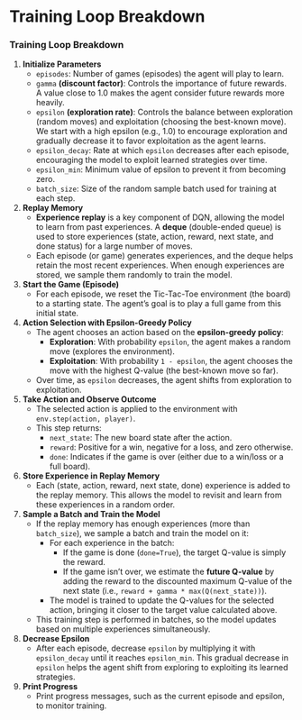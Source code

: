 # Training Loop Breakdown

### Training Loop Breakdown

1.  **Initialize Parameters**
    - `episodes`: Number of games (episodes) the agent will play to learn.
    - `gamma` **(discount factor)**: Controls the importance of future rewards. A value close to 1.0 makes the agent consider future rewards more heavily.
    - `epsilon` **(exploration rate)**: Controls the balance between exploration (random moves) and exploitation (choosing the best-known move). We start with a high epsilon (e.g., 1.0) to encourage exploration and gradually decrease it to favor exploitation as the agent learns.
    - `epsilon_decay`: Rate at which `epsilon` decreases after each episode, encouraging the model to exploit learned strategies over time.
    - `epsilon_min`: Minimum value of epsilon to prevent it from becoming zero.
    - `batch_size`: Size of the random sample batch used for training at each step.
2.  **Replay Memory**
    - **Experience replay** is a key component of DQN, allowing the model to learn from past experiences. A **deque** (double-ended queue) is used to store experiences (state, action, reward, next state, and done status) for a large number of moves.
    - Each episode (or game) generates experiences, and the deque helps retain the most recent experiences. When enough experiences are stored, we sample them randomly to train the model.
3.  **Start the Game (Episode)**
    - For each episode, we reset the Tic-Tac-Toe environment (the board) to a starting state. The agent’s goal is to play a full game from this initial state.
4.  **Action Selection with Epsilon-Greedy Policy**
    - The agent chooses an action based on the **epsilon-greedy policy**:
        - **Exploration**: With probability `epsilon`, the agent makes a random move (explores the environment).
        - **Exploitation**: With probability `1 - epsilon`, the agent chooses the move with the highest Q-value (the best-known move so far).
    - Over time, as `epsilon` decreases, the agent shifts from exploration to exploitation.
5.  **Take Action and Observe Outcome**
    - The selected action is applied to the environment with `env.step(action, player)`.
    - This step returns:
        - `next_state`: The new board state after the action.
        - `reward`: Positive for a win, negative for a loss, and zero otherwise.
        - `done`: Indicates if the game is over (either due to a win/loss or a full board).
6.  **Store Experience in Replay Memory**
    - Each (state, action, reward, next state, done) experience is added to the replay memory. This allows the model to revisit and learn from these experiences in a random order.
7.  **Sample a Batch and Train the Model**
    - If the replay memory has enough experiences (more than `batch_size`), we sample a batch and train the model on it:
        - For each experience in the batch:
            - If the game is done (`done=True`), the target Q-value is simply the reward.
            - If the game isn’t over, we estimate the **future Q-value** by adding the reward to the discounted maximum Q-value of the next state (i.e., `reward + gamma * max(Q(next_state))`).
        - The model is trained to update the Q-values for the selected action, bringing it closer to the target value calculated above.
    - This training step is performed in batches, so the model updates based on multiple experiences simultaneously.
8.  **Decrease Epsilon**
    - After each episode, decrease `epsilon` by multiplying it with `epsilon_decay` until it reaches `epsilon_min`. This gradual decrease in `epsilon` helps the agent shift from exploring to exploiting its learned strategies.
9.  **Print Progress**
    - Print progress messages, such as the current episode and epsilon, to monitor training.